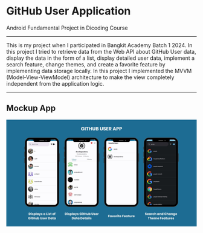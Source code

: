 # GitHub User Application
Android Fundamental Project in Dicoding Course

---------------------------------------------

This is my project when I participated in Bangkit Academy Batch 1 2024. In this project I tried to retrieve data from the Web API about GitHub User data, display the data in the form of a list, display detailed user data, implement a search feature, change themes, and create a favorite feature by implementing data storage locally. In this project I implemented the MVVM (Model-View-ViewModel) architecture to make the view completely independent from the application logic.

---------------------------------------------

## Mockup App

![Mockup GitHub User App](https://github.com/sarasvatidpm11/github-app/blob/main/Documentation%20Pictures/GitHub%20User%20App.jpg)
